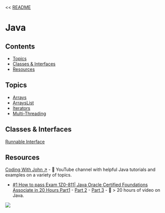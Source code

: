 << [README](README.md)

# Java

## Contents
- [Topics](#topics)
- [Classes & Interfaces](#classes--interfaces)
- [Resources](#resources)

## Topics

- [Arrays](Arrays.md)
- [ArraysList](ArraysList.md)
- [Iterators](Iterators.md)
- [Multi-Threading](MultiThreading.md)

## Classes & Interfaces

[Runnable Interface](MultiThreading.md#runnable-interface)

## Resources
[Coding With John ↗️](https://www.youtube.com/@CodingWithJohn/videos) - 🎥 YouTube channel with helpful Java tutorials and examples on a variety of topics.
- [#1 How to pass Exam 1Z0-811| Java Oracle Certified Foundations Associate in 20 Hours Part1](https://www.youtube.com/watch?v=Dzz-sb8huWk) - [Part 2](https://www.youtube.com/watch?v=C70IE3C9HiY) - [Part 3](https://www.youtube.com/watch?v=Ngl9awIcMXI) - 🎥 > 20 hours of video on Java.


![](../Images/JavatoJVM.png)